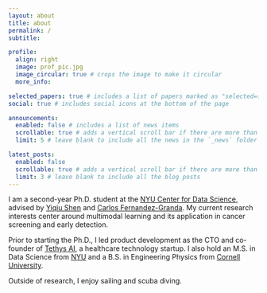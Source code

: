 ```yaml
---
layout: about
title: about
permalink: /
subtitle:

profile:
  align: right
  image: prof_pic.jpg
  image_circular: true # crops the image to make it circular
  more_info:

selected_papers: true # includes a list of papers marked as "selected={true}"
social: true # includes social icons at the bottom of the page

announcements:
  enabled: false # includes a list of news items
  scrollable: true # adds a vertical scroll bar if there are more than 3 news items
  limit: 5 # leave blank to include all the news in the `_news` folder

latest_posts:
  enabled: false
  scrollable: true # adds a vertical scroll bar if there are more than 3 new posts items
  limit: 3 # leave blank to include all the blog posts
---
```


I am a second-year Ph.D. student at the [NYU Center for Data Science](https://cds.nyu.edu/), advised by [Yiqiu Shen](https://seyiqi.github.io/) and [Carlos Fernandez-Granda](https://math.nyu.edu/~cfgranda/). My current research interests center around multimodal learning and its application in cancer screening and early detection.

Prior to starting the Ph.D., I led product development as the CTO and co-founder of [Tethys AI](https://www.tethys.ai/), a healthcare technology startup. I also hold an M.S. in Data Science from [NYU](https://cds.nyu.edu/) and a B.S. in Engineering Physics from [Cornell University](https://www.engineering.cornell.edu/aep/).

Outside of research, I enjoy sailing and scuba diving.
